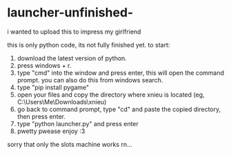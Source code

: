 # launcher-unfinished-
i wanted to upload this to impress my girlfriend

this is only python code, its not fully finished yet. to start: 
1. download the latest version of python.
2. press windows + r.
3. type "cmd" into the window and press enter, this will open the command prompt. you can also do this from windows search.
4. type "pip install pygame"
5. open your files and copy the directory where xnieu is located (eg, C:\Users\Me\Downloads\xnieu)
6. go back to command prompt, type "cd" and paste the copied directory, then press enter.
7. type "python launcher.py" and press enter
8. pwetty pwease enjoy :3

sorry that only the slots machine works rn...
